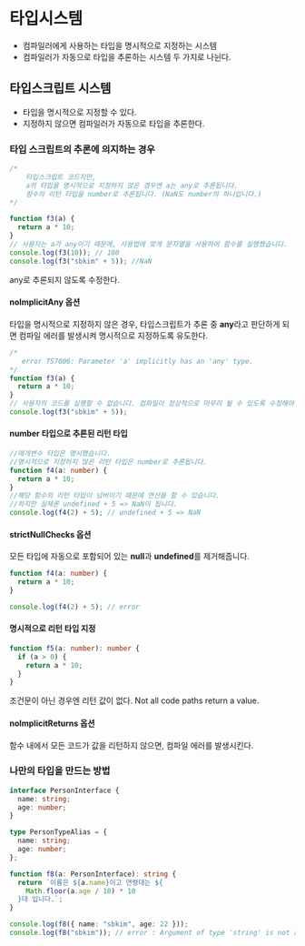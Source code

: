 # 타입시스템

- 컴파일러에게 사용하는 타입을 명시적으로 지정하는 시스템
- 컴파일러가 자동으로 타입을 추론하는 시스템
  두 가지로 나뉜다.

## 타입스크립트 시스템

- 타입을 명시적으로 지정할 수 있다.
- 지정하지 않으면 컴파일러가 자동으로 타입을 추론한다.

### 타입 스크립트의 추론에 의지하는 경우

```typescript
/*
    타입스크립트 코드지만,
    a의 타입을 명시적으로 지정하지 않은 경우엔 a는 any로 추론됩니다.
    함수의 리턴 타입을 number로 추론됩니다. (NaN도 number의 하나입니다.)
*/

function f3(a) {
  return a * 10;
}
// 사용자는 a가 any이기 때문에, 사용법에 맞게 문자열을 사용하여 함수를 실행했습니다.
console.log(f3(10)); // 100
console.log(f3("sbkim" + 5)); //NaN
```

any로 추론되지 않도록 수정한다.

#### noImplicitAny 옵션

타입을 명시적으로 지정하지 않은 경우, 타입스크립트가 추론 중 **any**라고 판단하게 되면 컴파일 에러를 발생시켜 명시적으로 지정하도록 유도한다.

```typescript
/*
   error TS7006: Parameter 'a' implicitly has an 'any' type.
*/
function f3(a) {
  return a * 10;
}
// 사용자의 코드를 실행할 수 없습니다. 컴파일이 정상적으로 마무리 될 수 있도록 수정해야 합니다.
console.log(f3("sbkim" + 5));
```

#### number 타입으로 추론된 리턴 타입

```typescript
//매개변수 타입은 명시했습니다.
//명시적으로 지정하지 않은 리턴 타입은 number로 추론됩니다.
function f4(a: number) {
  return a * 10;
}
//해당 함수의 리턴 타입이 넘버이기 때문에 연산을 할 수 있습니다.
//하지만 실제론 undefined + 5 => NaN이 됩니다.
console.log(f4(2) + 5); // undefined + 5 => NaN
```

#### strictNullChecks 옵션

모든 타입에 자동으로 포함되어 있는 **null**과 **undefined**를 제거해줍니다.

```typescript
function f4(a: number) {
  return a * 10;
}

console.log(f4(2) + 5); // error
```

#### 명시적으로 리턴 타입 지정

```typescript
function f5(a: number): number {
  if (a > 0) {
    return a * 10;
  }
}
```

조건문이 아닌 경우엔 리턴 값이 없다.
Not all code paths return a value.

#### noImplicitReturns 옵션

함수 내에서 모든 코드가 값을 리턴하지 않으면, 컴파일 에러를 발생시킨다.

### 나만의 타입을 만드는 방법

```typescript
interface PersonInterface {
  name: string;
  age: number;
}

type PersonTypeAlias = {
  name: string;
  age: number;
};

function f8(a: PersonInterface): string {
  return `이름은 ${a.name}이고 연령대는 ${
    Math.floor(a.age / 10) * 10
  }대 입니다.`;
}

console.log(f8({ name: "sbkim", age: 22 }));
console.log(f8("sbkim")); // error : Argument of type 'string' is not assignable to parameter of type 'PersonInterface'.
```
